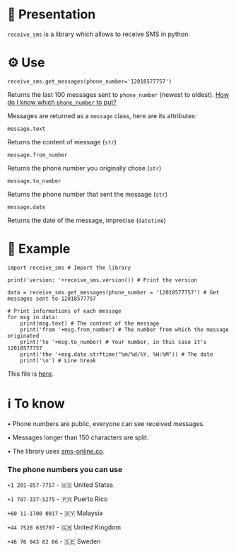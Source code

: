 # 📖 Presentation
`receive_sms` is a library which allows to receive SMS in python.

# ⚙️ Use
```python3
receive_sms.get_messages(phone_number='12018577757')
```
Returns the last 100 messages sent to `phone_number` (newest to oldest). [How do I know which `phone_number` to put?](https://github.com/Emilien-B/receive-sms#the-phone-numbers-you-can-use)

Messages are returned as a `message` class, here are its attributes:
```python3
message.text
```
Returns the content of message (`str`)
```python3
message.from_number
```
Returns the phone number you originally chose (`str`)
```python3
message.to_number
```
Returns the phone number that sent the message (`str`)
```python3
message.date
```
Returns the date of the message, imprecise (`datetime`)
# 💾 Example
```python3
import receive_sms # Import the library

print('version: '+receive_sms.version()) # Print the version

data = receive_sms.get_messages(phone_number = '12018577757') # Get messages sent to 12018577757

# Print informations of each message
for msg in data:
    print(msg.text) # The content of the message
    print('from '+msg.from_number) # The number from which the message originated
    print('to '+msg.to_number) # Your number, in this case it's 12018577757
    print('the '+msg.date.strftime("%m/%d/%Y, %H:%M")) # The date
    print('\n') # Line break
```
This file is [here](/test.py).
# ℹ️ To know
• Phone numbers are public, everyone can see received messages.

• Messages longer than 150 characters are split.

• The library uses [sms-online.co](https://sms-online.co/). 

### The phone numbers you can use

`+1 201-857-7757` - 🇺🇸 United States

`+1 787-337-5275` - 🇵🇷 Puerto Rico

`+60 11-1700 0917` - 🇲🇾 Malaysia

`+44 7520 635797` - 🇬🇧 United Kingdom

`+46 76 943 62 66` - 🇸🇪 Sweden
